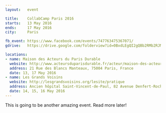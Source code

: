 ```yaml
---
layout:   event

title:    CollabCamp Paris 2016
starts:   13 May 2016
ends:     17 May 2016
city:     Paris

fb_event: https://www.facebook.com/events/747763475367071/
gdrive:   https://drive.google.com/folderview?id=0BxdLEgQI2gQBb2RMb2RJMC02Y3c

locations:
- name: Maison des Acteurs du Paris Durable
  website: http://www.acteursduparisdurable.fr/acteur/maison-des-acteurs-du-paris-durable
  address: 21 Rue des Blancs Manteaux, 75004 Paris, France
  date: 13, 17 May 2016
- name: Les Grands Voisins
  website: http://lesgrandsvoisins.org/lesite/pratique
  address: Ancien hôpital Saint-Vincent-de-Paul, 82 Avenue Denfert-Rochereau, 75014 Paris, France
  date: 14, 15, 16 May 2016
---
```


This is going to be another amazing event. Read more later!

